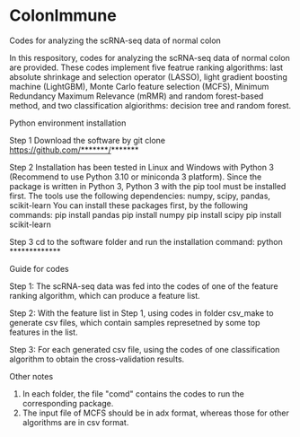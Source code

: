 # ColonImmune
Codes for analyzing the scRNA-seq data of normal colon

In this respository, codes for analyzing the scRNA-seq data of normal colon are provided. These codes implement five featrue ranking algorithms: last absolute shrinkage and selection operator (LASSO), light gradient boosting machine (LightGBM), Monte Carlo feature selection (MCFS), Minimum Redundancy Maximum Relevance (mRMR) and random forest-based method, and two classification algiorithms: decision tree and random forest.


Python environment installation

Step 1 Download the software by
git clone https://github.com/*******/*******

Step 2 Installation has been tested in Linux and Windows with Python 3 (Recommend to use Python 3.10 or miniconda 3 platform).
Since the package is written in Python 3, Python 3 with the pip tool must be installed first. The tools use the following dependencies: numpy, scipy, pandas, scikit-learn You can install these packages first, by the following commands:
pip install pandas
pip install numpy
pip install scipy
pip install scikit-learn

Step 3 cd to the software folder and run the installation command:
python *************


Guide for codes

Step 1: The scRNA-seq data was fed into the codes of one of the feature ranking algorithm, which can produce a feature list.

Step 2: With the feature list in Step 1, using codes in folder csv_make to generate csv files, which contain samples represetned by some top features in the list.

Step 3: For each generated csv file, using the codes of one classification algorithm to obtain the cross-validation results.


Other notes 
1. In each folder, the file "comd" contains the codes to run the corresponding package.
2. The input file of MCFS should be in adx format, whereas those for other algorithms are in csv format.
